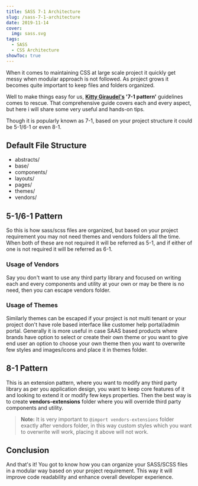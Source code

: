 ```yaml
---
title: SASS 7-1 Architecture
slug: /sass-7-1-architecture
date: 2019-11-14
cover:
  img: sass.svg
tags:
  - SASS
  - CSS Architecture
showToc: true
---
```


When it comes to maintaining CSS at large scale project it quickly get messy when modular approach is not followed. As project grows it becomes quite important to keep files and folders organized.

Well to make things easy for us, **<a href="https://sass-guidelin.es/#the-7-1-pattern">Kitty Giraudel's</a> '7-1 pattern'** guidelines comes to rescue. That comprehensive guide covers each and every aspect, but here i will share some very useful and hands-on tips.

Though it is popularly known as 7-1, based on your project structure it could be 5-1/6-1 or even 8-1.

## Default File Structure

* abstracts/
* base/
* components/
* layouts/
* pages/
* themes/
* vendors/

## 5-1/6-1 Pattern

So this is how sass/scss files are organized, but based on your project requirement you may not need themes and vendors folders all the time. When both of these are not required it will be referred as 5-1, and if either of one is not required it will be referred as 6-1.

### Usage of Vendors

Say you don't want to use any third party library and focused on writing each and every components and utility at your own or may be there is no need, then you can escape vendors folder.


### Usage of Themes

Similarly themes can be escaped if your project is not multi tenant or your project don't have role based interface like customer help portal/admin portal. Generally it is more useful in case SAAS based products where brands have option to select or create their own theme or you want to give end user an option to choose your own theme then you want to overwrite few styles and images/icons and place it in themes folder.


## 8-1 Pattern

This is an extension pattern, where you want to modify any third party library as per you application design, you want to keep core features of it and looking to extend it or modify few keys properties. Then the best way is to create **vendors-extensions** folder where you will override third party components and utility.

> **Note:** It is very important to ``@import vendors-extensions`` folder exactly after vendors folder, in this way custom styles which you want to overwrite will work, placing it above will not work.

## Conclusion

And that's it! You got to know how you can organize your SASS/SCSS files in a modular way based on your project requirement. This way it will improve code readability and enhance overall developer experience.
